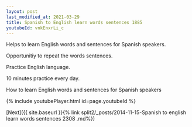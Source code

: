 ```yaml
---
layout: post
last_modified_at: 2021-03-29
title: Spanish to English learn words sentences 1885 
youtubeId: vnkEnxrLi_c
---
```

 
 
Helps to learn English words and sentences for Spanish speakers.

Opportunitiy to repeat the words sentences. 

Practice English language. 
 
10 minutes practice every day. 
 
How to learn English words and sentences for Spanish speakers 
 
{% include youtubePlayer.html id=page.youtubeId %}
 
 
[Next]({{ site.baseurl }}{% link  split2/_posts/2014-11-15-Spanish to english learn words sentences 2308 .md%})
 
